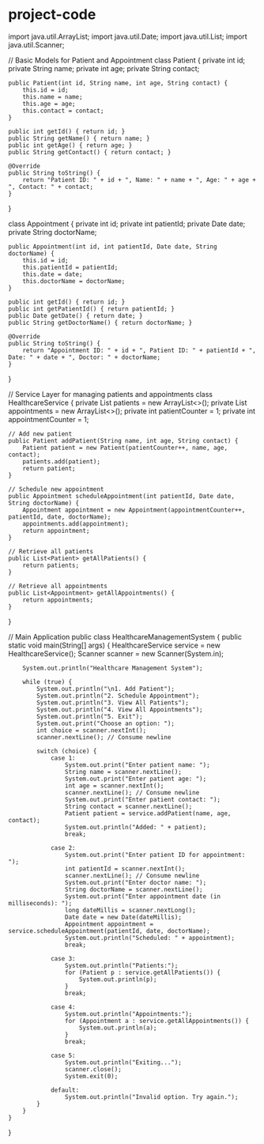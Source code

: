 # project-code
import java.util.ArrayList;
import java.util.Date;
import java.util.List;
import java.util.Scanner;

// Basic Models for Patient and Appointment
class Patient {
    private int id;
    private String name;
    private int age;
    private String contact;

    public Patient(int id, String name, int age, String contact) {
        this.id = id;
        this.name = name;
        this.age = age;
        this.contact = contact;
    }

    public int getId() { return id; }
    public String getName() { return name; }
    public int getAge() { return age; }
    public String getContact() { return contact; }

    @Override
    public String toString() {
        return "Patient ID: " + id + ", Name: " + name + ", Age: " + age + ", Contact: " + contact;
    }
}

class Appointment {
    private int id;
    private int patientId;
    private Date date;
    private String doctorName;

    public Appointment(int id, int patientId, Date date, String doctorName) {
        this.id = id;
        this.patientId = patientId;
        this.date = date;
        this.doctorName = doctorName;
    }

    public int getId() { return id; }
    public int getPatientId() { return patientId; }
    public Date getDate() { return date; }
    public String getDoctorName() { return doctorName; }

    @Override
    public String toString() {
        return "Appointment ID: " + id + ", Patient ID: " + patientId + ", Date: " + date + ", Doctor: " + doctorName;
    }
}

// Service Layer for managing patients and appointments
class HealthcareService {
    private List<Patient> patients = new ArrayList<>();
    private List<Appointment> appointments = new ArrayList<>();
    private int patientCounter = 1;
    private int appointmentCounter = 1;

    // Add new patient
    public Patient addPatient(String name, int age, String contact) {
        Patient patient = new Patient(patientCounter++, name, age, contact);
        patients.add(patient);
        return patient;
    }

    // Schedule new appointment
    public Appointment scheduleAppointment(int patientId, Date date, String doctorName) {
        Appointment appointment = new Appointment(appointmentCounter++, patientId, date, doctorName);
        appointments.add(appointment);
        return appointment;
    }

    // Retrieve all patients
    public List<Patient> getAllPatients() {
        return patients;
    }

    // Retrieve all appointments
    public List<Appointment> getAllAppointments() {
        return appointments;
    }
}

// Main Application
public class HealthcareManagementSystem {
    public static void main(String[] args) {
        HealthcareService service = new HealthcareService();
        Scanner scanner = new Scanner(System.in);

        System.out.println("Healthcare Management System");
        
        while (true) {
            System.out.println("\n1. Add Patient");
            System.out.println("2. Schedule Appointment");
            System.out.println("3. View All Patients");
            System.out.println("4. View All Appointments");
            System.out.println("5. Exit");
            System.out.print("Choose an option: ");
            int choice = scanner.nextInt();
            scanner.nextLine(); // Consume newline

            switch (choice) {
                case 1:
                    System.out.print("Enter patient name: ");
                    String name = scanner.nextLine();
                    System.out.print("Enter patient age: ");
                    int age = scanner.nextInt();
                    scanner.nextLine(); // Consume newline
                    System.out.print("Enter patient contact: ");
                    String contact = scanner.nextLine();
                    Patient patient = service.addPatient(name, age, contact);
                    System.out.println("Added: " + patient);
                    break;
                
                case 2:
                    System.out.print("Enter patient ID for appointment: ");
                    int patientId = scanner.nextInt();
                    scanner.nextLine(); // Consume newline
                    System.out.print("Enter doctor name: ");
                    String doctorName = scanner.nextLine();
                    System.out.print("Enter appointment date (in milliseconds): ");
                    long dateMillis = scanner.nextLong();
                    Date date = new Date(dateMillis);
                    Appointment appointment = service.scheduleAppointment(patientId, date, doctorName);
                    System.out.println("Scheduled: " + appointment);
                    break;
                
                case 3:
                    System.out.println("Patients:");
                    for (Patient p : service.getAllPatients()) {
                        System.out.println(p);
                    }
                    break;
                
                case 4:
                    System.out.println("Appointments:");
                    for (Appointment a : service.getAllAppointments()) {
                        System.out.println(a);
                    }
                    break;
                
                case 5:
                    System.out.println("Exiting...");
                    scanner.close();
                    System.exit(0);
                
                default:
                    System.out.println("Invalid option. Try again.");
            }
        }
    }
}
